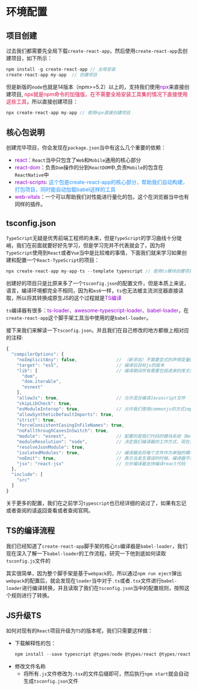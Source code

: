 # 环境配置

## 项目创建
过去我们都需要先全局下载`create-react-app`，然后使用`create-react-app`去创建项目，如下所示：
```javascript
npm install -g create-react-app // 全局安装
create-react-app my-app  // 创建项目
```
但是新版的`node`也就是14版本（npm>=5.2）以上的，支持我们使用<font color=#9400D3>npx</font>来直接创建项目, <font color=#DD1144>npx就是npm命令的加强版，在不需要全局安装工具集的情况下直接使用这些工具</font>，所以直接创建项目：
```javascript
npx create-react-app my-app // 使用npx直接创建项目
```

## 核心包说明
创建完毕项目，你会发现在`package.json`当中有这么几个重要的依赖：
+ <font color=#9400D3>react</font>：`React`当中只包含了`Web`和`Mobile`通用的核心部分
+ <font color=#9400D3>react-dom</font>：负责`Dom`操作的分到`ReactDOM`中,负责`Mobile`的包含在`ReactNative`中
+ <font color=#9400D3>react-scripts</font>: <font color=#1E90FF>这个包是create-react-app的核心部分，帮助我们自动构建，打包项目，同时能自动加载babel这样的工具</font>
+ <font color=#9400D3>web-vitals</font>：一个可以帮助我们对性能进行量化的包，这个在浏览器当中也有同样的插件。

## tsconfig.json
`TypeScript`无疑是优秀前端工程师的未来，但是`TypeScript`的学习曲线十分陡峭，我们在前面就要好好先学习，但是学习完并不代表就会了，因为将`TypeScript`使用到`React`或者`Vue`当中是比较难的事情，下面我们就来学习如果创建和配置一个`React-TypeScript`的项目：
```javascript
npx create-react-app my-app-ts --template typescript // 使用ts模块创建项目
```
创建好的项目只是比原来多了一个`tsconfig.json`的配置文件，但是本质上来说，语言，编译环境都完全不相同，因为和`es6`一样，`ts`也无法被主流浏览器直接读取，所以将其转换成原生JS的这个过程就是<font color=#9400D3>TS编译</font>

`ts`编译器有很多：<font color=#9400D3>ts-loader</font>、<font color=#9400D3>awesome-typescript-loader</font>、<font color=#9400D3>babel-loader</font>，在`create-react-app`这个脚手架工具当中使用的是`babel-loader`。

接下来我们来解读一下`tsconfig.json`，并且我们在自己修改的地方都做上相对应的注释:
```javascript
{
  "compilerOptions": {
    "noImplicitAny": false,               // （新添加）不需要显式的声明变量的类型any
    "target": "es5",                      // 编译后目标js的版本
    "lib": [                              // 编译期间所有需要包括进来的库文件
      "dom",
      "dom.iterable",
      "esnext"
    ],
    "allowJs": true,                      // 允许混合编译Javascript文件
    "skipLibCheck": true,
    "esModuleInterop": true,              // 允许我们使用commonjs的方式import默认文件，由import * as React from 'react'变为import React from 'react'
    "allowSyntheticDefaultImports": true,
    "strict": true,
    "forceConsistentCasingInFileNames": true,
    "noFallthroughCasesInSwitch": true,
    "module": "esnext",                   // 配置的是我们代码的模块系统（Nodejs的CommonJS，ES标准的esnext）
    "moduleResolution": "node",           // 决定我们编译器的工作方式，现在只有node，以前的classic被废弃了
    "resolveJsonModule": true,
    "isolatedModules": true,              // 编译器会将每个文件作为单独的模块来使用
    "noEmit": true,                       // 表示当发生错误的时候，编译器不要生成JS代码
    "jsx": "react-jsx"                    // 允许编译器支持编译react代码
  },
  "include": [
    "src"
  ]
}
```
关于更多的配置，我们在之前学习`typescript`也已经详细的说过了，如果有忘记或者查阅的请返回查看或者查阅官网。

## TS的编译流程
我们已经知道了`create-react-app`脚手架的核心`ts`编译器是`babel-loader`，我们现在深入了解一下`babel-loader`的工作流程，研究一下他到底如何读取`tsconfig.js`文件的

其实很简单，因为整个脚手架是基于`webpack`的，所以通过`npm run eject`弹出`webpack`的配置后，就会发现在`loader`当中对于`.ts`或者`.tsx`文件进行`babel-loader`进行编译转换，并且读取了我们在`tsconfig.json`当中的配置规则，按照这个规则进行了转换。

## JS升级TS
如何对现有的`React`项目升级为`TS`的版本呢，我们只需要这样做：
+ 下载解释性的包：
	```javascript
	npm install --save typescript @types/node @types/react @types/react-dom @types/jest
	```
+ 修改文件名称
	+ 将所有`.js`文件修改为`.tsx`的文件后缀即可，然后执行`npm start`就会自动生成`tsconfig.json`文件